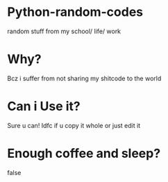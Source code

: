 # Python-random-codes
random stuff from my school/ life/ work

# Why?
Bcz i suffer from not sharing my shitcode to the world

# Can i Use it?
Sure u can! Idfc if u copy it whole or just edit it

# Enough coffee and sleep?
false
